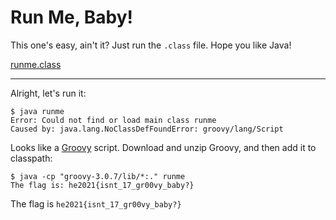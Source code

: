 # Run Me, Baby!
This one's easy, ain't it? Just run the `.class` file. Hope you like Java!

[runme.class](runme.class)

---

Alright, let's run it:
```
$ java runme
Error: Could not find or load main class runme
Caused by: java.lang.NoClassDefFoundError: groovy/lang/Script 
```

Looks like a [Groovy](https://groovy-lang.org/) script.
Download and unzip Groovy, and then add it to classpath:
```
$ java -cp "groovy-3.0.7/lib/*:." runme
The flag is: he2021{isnt_17_gr00vy_baby?}
```

The flag is `he2021{isnt_17_gr00vy_baby?}`